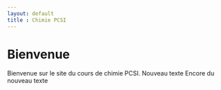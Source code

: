 ```yaml
---
layout: default
title : Chimie PCSI
---
```


# Bienvenue

Bienvenue sur le site du cours de chimie PCSI.
Nouveau texte
Encore du nouveau texte